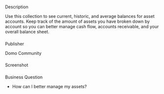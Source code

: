 


####
 Description

Use this collection to see current, historic, and average balances for asset accounts. Keep track of the amount of assets you have broken down by account so you can better manage cash flow, accounts receivable, and your overall balance sheet.

###
 Publisher

Domo Community

###
 Screenshot

###
 Business Question


* How can I better manage my assets?


